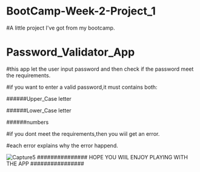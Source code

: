 # BootCamp-Week-2-Project_1

#A little project I've got from my bootcamp.

# Password_Validator_App #


#this app let the user input password and then check if the password meet the requirements.

#if you want to enter a valid password,it must contains both:

######Upper_Case letter

######Lower_Case letter

######numbers

#if you dont meet the requirements,then you wiil get an error.

#each error explains why the error happend.


![Capture5](https://user-images.githubusercontent.com/75747559/170122485-30006121-5a73-40fd-9663-95dc27522b31.PNG)
############### HOPE YOU WIIL ENJOY PLAYING WITH THE APP ################
